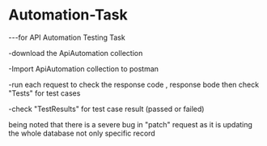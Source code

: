 # Automation-Task

---for API Automation Testing Task

-download the ApiAutomation collection 

-Import ApiAutomation collection to postman

-run each request to check the response code , response bode then check "Tests" for test cases 

-check "TestResults" for test case result (passed or failed)

being noted that there is a severe bug in "patch" request as it is updating the whole database not only specific record
